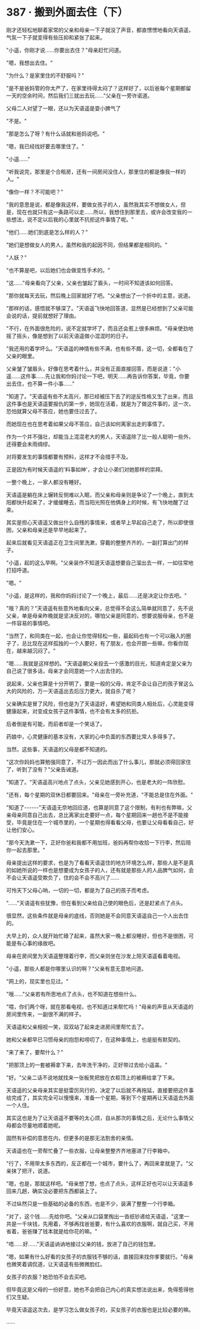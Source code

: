 <link rel="stylesheet" href="../styles/text.css" />
<h1>387 · 搬到外面去住（下）</h1>

刚才还轻松地聊着家常的父亲和母亲一下子就没了声音，都直愣愣地看向天语遥，气氛一下子就变得有些压抑和紧张了起来。

"小遥，你刚才说......你要出去住？"母亲赶忙问道。

"嗯，我想出去住。"

"为什么？是家里住的不舒服吗？"

"是不是爸妈管的你太严了，在家里待得太闷了？这样好了，以后爸每个星期都留一天的空余时间，然后我们三就出去玩......"父亲在一旁许诺道。

父母二人对望了一眼，还以为天语遥是耍小脾气了

"不是。"

"那是怎么了呀？有什么话就和爸妈说吧。"

"嗯，我已经找好要去哪里住了。"

"小遥......"

"听我说完，那里是个合租房，还有一间房间没住人，那里住的都是像我一样的人。"

"像你一样？不可能吧？"

"我的意思是说，都是像我这样，要做女孩子的人，虽然我其实不想做女人，但是，现在也就只有这一条路可以走......所以，我想住到那里去，或许会改变我的一些想法，说不定以后我的心里就不抗拒这件事情了呢。"

"他们......她们到底是怎么样的人？"

"她们是想做女人的男人，虽然和我的起因不同，但结果都是相同的。"

"人妖？"

"也不算是吧，以后她们也会做变性手术的。"

"这......"母亲看向了父亲，父亲也皱起了眉头，一时间不知道该如何回答。

"那你就每天去玩，然后晚上回家就好了吧。"父亲想出了一个折中的主意，说道。

"那样的话，感悟就不够深了。"天语遥飞快地回答道，显然是已经想到了父亲可能会说的话，提前就想好了理由。

"不行，在外面很危险的，说不定就学坏了，而且还会惹上很多麻烦。"母亲使劲地摇了摇头，像是想到了以前天语遥做小混混时的日子。

"我还用的着学坏么。"天语遥的神情有些不满，也有些不屑，这一切，全都看在了父亲的眼里。

父亲皱了皱眉头，好像在思考着什么，并没有正面直接回答，而是说道："小遥......这件事......先让我和你妈讨论一下吧，明天......再告诉你答案，毕竟，你要出去住，也不算一件小事......"

"知道了。"天语遥有些不太高兴，那已经被压下去了的逆反性格又生了出来，而且这件事也是天语遥要报仇的第一步，她现在活着，就是为了做这件事的，这一次，恐怕就算父母不答应，她也要住过去了。

而她现在也在思考着如果父母不答应，自己该如何离家出走的事情了。

作为一个并不强壮，却能当上混混老大的男人，天语遥除了比一般人聪明一些外，还得要会未雨绸缪。

对将要发生的事情都要有预料，这样才不会措手不及。

正是因为有时候天语遥的'料事如神'，才会让小弟们对她那样的崇拜。

一整个晚上，一家人都没有睡好。

天语遥是躺在床上辗转反侧难以入眠，而父亲和母亲则是争论了一个晚上，直到太阳都快升起来了，才缓缓睡去，而当阳光照在他俩身上的时候，有飞快地醒了过来。

其实是担心天语遥又做出什么自残的事情来，或者早上早起自己走了，所以即使很困，父亲和母亲还是早早地起来了。

起来后就看见天语遥正在卫生间里洗漱，穿戴的整整齐齐的，一副打算出门的样子。

"小遥，起的这么早啊。"父亲装作不知道天语遥想要自己溜出去一样，一如往常地打招呼道。

"嗯。"

"小遥，是这样的，我和你妈妈讨论了一个晚上，最后......还是决定让你去吧。"

"哦？真的？"天语遥有些意外地看向父亲，总觉得不会这么简单就同意了，先不说父亲，单是母亲昨晚就是坚决反对的，哪怕父亲是同意的，想要说服母亲，也不是一件容易的事情吧。

"当然了，和同类在一起，也会让你觉得轻松一些，最起码也有一个可以融入的圈子了，总比现在这样孤独的一个人要好，有了朋友，也会开朗一些嘛，你看你现在，越来越沉闷了。"

"嗯......我就是这样想的。"天语遥朝父亲投去一个感激的目光，知道肯定是父亲为自己说了很多话，母亲才会同意她一个人出去住的。

说起来，父亲也算是十分开明了，要是一般的父母，肯定不会让自己的孩子冒这么大的风险的，万一天语遥出去后压力更大，就自杀了呢？

父亲确实是冒了风险，但也是为了天语遥好，希望她和同类人相处后，心灵能变得健康起来，对变成女孩子这件事情，也不会有太多的抗拒。

后者倒是有可能，而前者却是一个笑话了。

药娘中，心灵健康的基本没有，大家的心中负面的东西要比常人多得多了。

当然，这些事，天语遥的父母是都不知道的。

"这次你妈妈也算勉强同意了，不过万一因此而出了什么事儿，那就必须得回家住了，听到了没有？"父亲告诫道。

"知道了。"天语遥高兴地点了点头，父亲见她感到开心，也是老大的一阵欣慰。

"还有，每个星期的双休日都要回来。"母亲在一旁补充道，"不能总是住在外面。"

"知道了------"天语遥无奈地回应道，也算是同意了这个限制，有利也有弊嘛，父亲母亲同意自己出去，总比离家出走要好一点，每个星期回来一趟也不是不能接受，毕竟是住在一个城市里的，一个星期也得看看父母，也要让父母看看自己，好让他们安心。

"那今天洗漱一下，正好你爸和我都不用加班，爸妈再帮你收拾一下行李，然后陪你一起去那里。"

母亲提出这样的要求，也是为了看看天语遥住的地方环境怎么样，那些人是不是真的如她所说的一样也是想要成为女孩子的人，还有就是那些人的人品脾气如何，会不会让天语遥受欺负了，住的会不会不高兴了......

可怜天下父母心呐，一切的一切，都是为了自己的孩子而考虑。

"......"天语遥有些犹豫，但在看到父亲给自己使的眼色后，还是赶紧点了点头。

很显然，这些条件就是母亲的底线，否则她是不会同意天语遥自己一个人出去住的。

大早上的，众人就开始忙碌了起来，虽然大家一晚上都没睡好，但也不是很困，可能是有心事的缘故吧。

母亲在房间里为天语遥整理着行李，而父亲则坐在沙发上陪天语遥看着电视。

"小遥，那些人都是你哪里认识的啊？"父亲有意无意地问道。

"网上的，现实里也见过。"

"哦......"父亲若有所思地点了点头，也不知道在想些什么。

"喂，你们两个呀，就在那看电视，也不知道过来帮忙吗！"母亲的声音从天语遥的房间里传来，一副很不满的样子。

天语遥和父亲相视一笑，双双站了起来走进房间里帮忙去了。

她和父亲都早已习惯母亲的抱怨和唠叨了，在这种事情上，也是挺有默契的。

"来了来了，要帮什么？"

"把那顶上的一套被褥拿下来，去年洗干净的，正好带过去给小遥盖。"

"好。"父亲二话不说地就找来一张板凳把放在衣柜顶上的被褥给拿了下来。

天语遥的父亲母亲其实是挺雷厉风行的，决定了以后就不再拖延，直接要把这件事给完成了，其实完全可以慢慢来，准备一个星期，等到下个星期再让天语遥去外面一个人住。

其实这也是为了让天语遥不要等的太心烦，自从那次的事情之后，无论什么事情父母都会尽量地顺着她呢。

固然有补偿的意思在内，但更多的是那无法割舍的亲情。

天语遥也在一旁帮忙叠了一些衣服，让母亲整整齐齐地塞进了行李箱中。

"行了，不用带太多东西的，反正都在一个城市，要什么了，再回来拿就是了。"父亲抹了把汗，说道。

"嗯，也是，那就这样吧。"母亲想了想，也点了点头，这样正好也可以让天语遥多回来几趟，确实没必要把东西都装上了。

不过纵然只是一些基础的必备的东西，也是不少，装满了整整一个行李箱。

"对了，这个钱......先给你吧。"父亲从口袋里掏出一沓纸钞递给天语遥，"这里一共是一千块钱，先用着，不够再找爸爸要，有什么喜欢的衣服啊，就自己买，不用省着，爸爸赚了钱本就是给你花的嘛。"

"唔......好......"天语遥讷讷地接过父亲的钱，放进了自己的钱包里。

"嗯，如果有什么好看的女孩子的衣服钱不够的话，直接回来找你爹要就行。"母亲也微笑着调侃道，让天语遥有些微微脸红。

女孩子的衣服？她恐怕不会去买吧。

但毕竟这是父母的一份好意，她也不会把自己内心的真实想法说出来，免得惹得他们又生疑。

毕竟天语遥这次去，是学习怎么做女孩子的，买女孩子的衣服也是比较必要的嘛。

......
